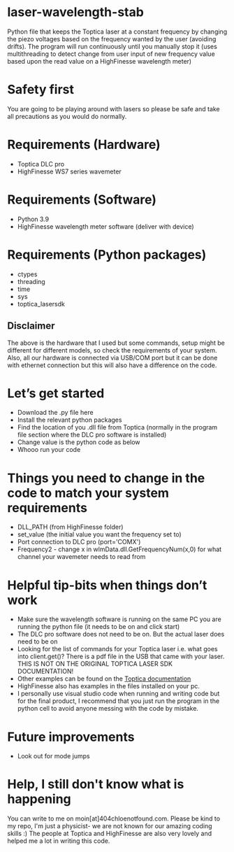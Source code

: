 # laser-wavelength-stab
Python file that keeps the Toptica laser at a constant frequency by changing the piezo voltages based on the frequency wanted by the user (avoiding drifts). The program will run continuously until you manually stop it (uses multithreading to detect change from user input of new frequency value based upon the read value on a HighFinesse wavelength meter)

# Safety first
You are going to be playing around with lasers so please be safe and take all precautions as you would do normally.

# Requirements (Hardware)
* Toptica DLC pro
* HighFinesse WS7 series wavemeter

# Requirements (Software)
* Python 3.9
* HighFinesse wavelength meter software (deliver with device)

# Requirements (Python packages)
* ctypes
* threading
* time
* sys
* toptica_lasersdk

## Disclaimer
The above is the hardware that I used but some commands, setup might be different for different models, so check the requirements of your system. Also, all our hardware is connected via USB/COM port but it can be done with ethernet connection but this will also have a difference on the code.

# Let’s get started

- Download the .py file here
- Install the relevant python packages
- Find the location of you .dll file from Toptica (normally in the program file section where the DLC pro software is installed)
- Change value is the python code as below
- Whooo run your code

# Things you need to change in the code to match your system requirements
* DLL_PATH (from HighFinesse folder)
* set_value (the initial value you want the frequency set to) 
* Port connection to DLC pro (port='COMX')
* Frequency2 - change x in wlmData.dll.GetFrequencyNum(x,0) for what channel your wavemeter needs to read from

# Helpful tip-bits when things don’t work
* Make sure the wavelength software is running on the same PC you are running the python file (it needs to be on and click start)
* The DLC pro software does not need to be on. But the actual laser does need to be on
* Looking for the list of commands for your Toptica laser i.e. what goes into client.get()? There is a pdf file in the USB that came with your laser. THIS IS NOT ON THE ORIGINAL TOPTICA LASER SDK DOCUMENTATION!
* Other examples can be found on the [Toptica documentation](https://toptica.github.io/python-lasersdk/index.html#toptica-python-laser-sdk-documentation)
* HighFinesse also has examples in the files installed on your pc.
* I personally use visual studio code when running and writing code but for the final product, I recommend that you just run the program in the python cell to avoid anyone messing with the code by mistake.

# Future improvements
* Look out for mode jumps


# Help, I still don't know what is happening
You can write to me on moin[at]404chloenotfound.com. Please be kind to my repo, I'm just a physicist- we are not known for our amazing coding skills :) The people at Toptica and HighFinesse are also very lovely and helped me a lot in writing this code.

